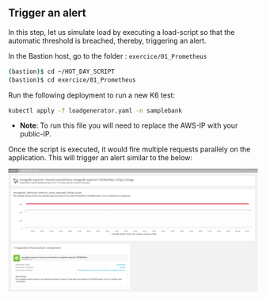 ## Trigger an alert
In this step, let us simulate load by executing a load-script so that the automatic threshold is breached, thereby, triggering an alert.

In the Bastion host, go to the folder : `exercice/01_Prometheus`
   ```bash
   (bastion)$ cd ~/HOT_DAY_SCRIPT
   (bastion)$ cd exercice/01_Prometheus
   ```
Run the following deployment to run a new K6 test:
```sh
kubectl apply -f loadgenerator.yaml -n samplebank
```

* **Note**: To run this file you will need to replace the AWS-IP with your public-IP.

Once the script is executed, it would fire multiple requests parallely on the application. This will trigger an alert similar to the below:

![image](../../../assets/images/alert1.png)

